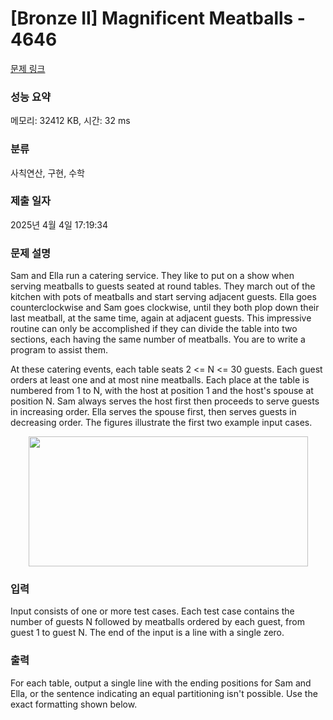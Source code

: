 # [Bronze II] Magnificent Meatballs - 4646 

[문제 링크](https://www.acmicpc.net/problem/4646) 

### 성능 요약

메모리: 32412 KB, 시간: 32 ms

### 분류

사칙연산, 구현, 수학

### 제출 일자

2025년 4월 4일 17:19:34

### 문제 설명

<p>Sam and Ella run a catering service. They like to put on a show when serving meatballs to guests seated at round tables. They march out of the kitchen with pots of meatballs and start serving adjacent guests. Ella goes counterclockwise and Sam goes clockwise, until they both plop down their last meatball, at the same time, again at adjacent guests. This impressive routine can only be accomplished if they can divide the table into two sections, each having the same number of meatballs. You are to write a program to assist them.</p>

<p>At these catering events, each table seats 2 <= N <= 30 guests. Each guest orders at least one and at most nine meatballs. Each place at the table is numbered from 1 to N, with the host at position 1 and the host's spouse at position N. Sam always serves the host first then proceeds to serve guests in increasing order. Ella serves the spouse first, then serves guests in decreasing order. The figures illustrate the first two example input cases.</p>

<p style="text-align:center"><img alt="" src="https://onlinejudgeimages.s3-ap-northeast-1.amazonaws.com/problem/4646/1.png" style="height:208px; width:447px"></p>

### 입력 

 <p>Input consists of one or more test cases. Each test case contains the number of guests N followed by meatballs ordered by each guest, from guest 1 to guest N. The end of the input is a line with a single zero.</p>

### 출력 

 <p>For each table, output a single line with the ending positions for Sam and Ella, or the sentence indicating an equal partitioning isn't possible. Use the exact formatting shown below.</p>

